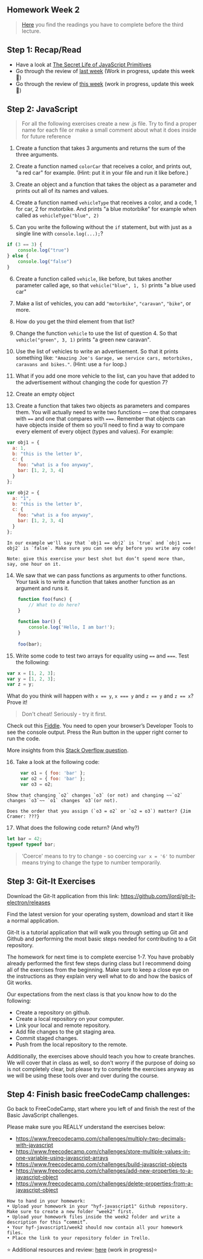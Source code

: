 ## Homework Week 2

>[Here](/Week2/README.md) you find the readings you have to complete before the third lecture.

## Step 1: Recap/Read

- Have a look at [The Secret Life of JavaScript Primitives](https://javascriptweblog.wordpress.com/2010/09/27/the-secret-life-of-javascript-primitives/)
- Go through the review of [last week](/Week1/REVIEW.md) (Work in progress, update this week :wrench:)
- Go through the review of [this week](/Week2/REVIEW.md) (work in progress, update this week :nut_and_bolt:)

## Step 2: JavaScript
> For all the following exercises create a new .js file. Try to find a proper name for each file or make a small comment about what it does inside for future reference

1. Create a function that takes 3 arguments and returns the sum of the three arguments.

2. Create a function named `colorCar` that receives a color, and prints out, "a red car" for example. (Hint: put it in your file and run it like before.)

3. Create an object and a function that takes the object as a parameter and prints out all of its names and values.

4. Create a function named `vehicleType` that receives a color, and a code, 1 for car, 2 for motorbike. And prints "a blue motorbike" for example when called as `vehicleType("blue", 2)`

5. Can you write the following without the `if` statement, but with just as a single line with `console.log(...);`?
```js
if (3 == 3) {
    console.log("true")
} else {
    console.log("false")
}
```

6. Create a function called `vehicle`, like before, but takes another parameter called age, so that `vehicle("blue", 1, 5)` prints "a blue used car"

7. Make a list of vehicles, you can add `"motorbike"`, `"caravan"`, `"bike"`, or more.

8. How do you get the third element from that list?

9. Change the function `vehicle` to use the list of question 4. So that `vehicle("green", 3, 1)` prints "a green new caravan".

10. Use the list of vehicles to write an advertisement. So that it prints something like: `"Amazing Joe's Garage, we service cars, motorbikes, caravans and bikes."`. (Hint: use a `for` loop.)

11. What if you add one more vehicle to the list, can you have that added to the advertisement without changing the code for question 7?

12. Create an empty object

13. Create a function that takes two objects as parameters and compares them. You will actually need to write two functions — one that compares with `==` and one that compares with `===`. Remember that objects can have objects inside of them so you'll need to find a way to compare every element of every object (types and values). For example: 

```js
var obj1 = {
  a: 1,
  b: "this is the letter b",
  c: {
    foo: "what is a foo anyway",
    bar: [1, 2, 3, 4]
  }
};

var obj2 = {
  a: "1",
  b: "this is the letter b",
  c: {
    foo: "what is a foo anyway",
    bar: [1, 2, 3, 4]
  }
};
```

    In our example we'll say that `obj1 == obj2` is `true` and `obj1 === obj2` is `false`. Make sure you can see why before you write any code!
    
    Note: give this exercise your best shot but don’t spend more than, say, one hour on it.

14. We saw that we can pass functions as arguments to other functions. Your task is to write a function that takes another function as an argument and runs it. 

```js
    function foo(func) {
        // What to do here? 
    }
    
    function bar() {
        console.log('Hello, I am bar!');
    }
    
    foo(bar);
```


15. Write some code to test two arrays for equality using `==` and `===`. Test the following:
    
```js
var x = [1, 2, 3];
var y = [1, 2, 3];
var z = y;
```

What do you think will happen with `x == y`, `x === y` and `z == y` and `z == x`? Prove it!
    
> Don't cheat! Seriously - try it first.
    

Check out this [Fiddle](http://jsfiddle.net/jimschubert/85M4z/). You need to open your browser’s Developer Tools to see the console output. Press the Run button in the upper right corner to run the code.

More insights from this [Stack Overflow question](http://stackoverflow.com/questions/22395357/how-to-compare-two-arrays-are-equal-using-javascript).


16. Take a look at the following code: 

```js
     var o1 = { foo: 'bar' };
     var o2 = { foo: 'bar' };
     var o3 = o2;

```

    Show that changing `o2` changes `o3` (or not) and changing ~~`o2` changes `o3`~~ `o1` changes `o3`(or not). 
    
    Does the order that you assign (`o3 = o2` or `o2 = o3`) matter? {Jim Cramer: ???}

17. What does the following code return? (And why?)
```js
let bar = 42; 
typeof typeof bar;
```

 
> ‘Coerce' means to try to change - so coercing `var x = '6'` to number means trying to change the type to number temporarily. 

## Step 3: **Git-It Exercises**
Download the Git-It application from this link: https://github.com/jlord/git-it-electron/releases

Find the latest version for your operating system, download and start it like a normal application.

Git-It is a tutorial application that will walk you through setting up Git and Github and performing the most basic steps needed for contributing to a Git repository.

The homework for next time is to complete exercise 1-7. You have probably already performed the first few steps during class but I recommend doing all of the exercises from the beginning. Make sure to keep a close eye on the instructions as they explain very well what to do and how the basics of Git works.

Our expectations from the next class is that you know how to do the following:
- Create a repository on github.
- Create a local repository on your computer.
- Link your local and remote repository.
- Add file changes to the git staging area.
- Commit staged changes.
- Push from the local repository to the remote.

Additionally, the exercises above should teach you how to create branches. We will cover that in class as well, so don't worry if the purpose of doing so is not completely clear, but please try to complete the exercises anyway as we will be using these tools over and over during the course.

## Step 4: **Finish basic freeCodeCamp challenges:**

Go back to FreeCodeCamp, start where you left of and finish the rest of the Basic JavaScript challenges.

Please make sure you REALLY understand the exercises below:
- https://www.freecodecamp.com/challenges/multiply-two-decimals-with-javascript
- https://www.freecodecamp.com/challenges/store-multiple-values-in-one-variable-using-javascript-arrays
- https://www.freecodecamp.com/challenges/build-javascript-objects
- https://www.freecodecamp.com/challenges/add-new-properties-to-a-javascript-object
- https://www.freecodecamp.com/challenges/delete-properties-from-a-javascript-object

```
How to hand in your homework:
• Upload your homework in your "hyf-javascript1" Github repository. Make sure to create a new folder "week2" first. 
• Upload your homework files inside the week2 folder and write a description for this “commit”.
• Your hyf-javascript1/week2 should now contain all your homework files.
• Place the link to your repository folder in Trello.
```

:star: Additional resources and review: [here](/Week2/REVIEW.md) (work in progress):star:

